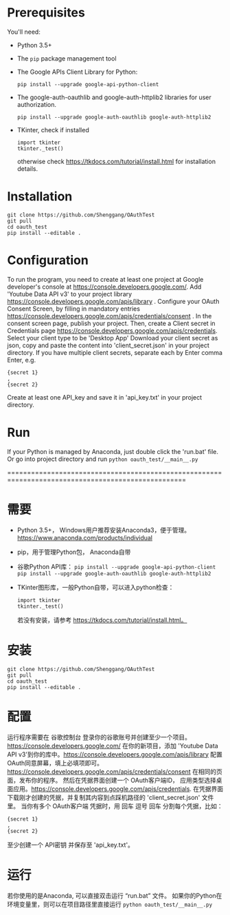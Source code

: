 # Prerequisites #
You'll need:

* Python 3.5+

* The `pip` package management tool

* The Google APIs Client Library for Python:

  `pip install --upgrade google-api-python-client`

* The google-auth-oauthlib and google-auth-httplib2 libraries for user authorization.

  `pip install --upgrade google-auth-oauthlib google-auth-httplib2`

* TKinter, check if installed
  ```
  import tkinter
  tkinter._test()
  ```
  otherwise check https://tkdocs.com/tutorial/install.html for installation details.
 
 # Installation #
 ```
 git clone https://github.com/Shenggang/OAuthTest
 git pull
 cd oauth_test
 pip install --editable .
```

# Configuration #
To run the program, you need to create at least one project at Google developer's console at https://console.developers.google.com/.
Add 'Youtube Data API v3' to your project library https://console.developers.google.com/apis/library .
Configure your OAuth Consent Screen, by filling in mandatory entries https://console.developers.google.com/apis/credentials/consent .
In the consent screen page, publish your project.
Then, create a Client secret in Credentials page https://console.developers.google.com/apis/credentials.
Select your client type to be 'Desktop App'
Download your client secret as json, copy and paste the content into 'client_secret.json' in your project directory. 
If you have multiple client secrets, separate each by Enter comma Enter, e.g.
```
{secret 1}
,
{secret 2}
```
Create at least one API_key and save it in 'api_key.txt' in your project directory.

# Run #
 If your Python is managed by Anaconda, just double click the 'run.bat' file.
 Or go into project directory and run
 `python oauth_test/__main__.py`
  
===================================================================================================
# 需要 #
* Python 3.5+， Windows用户推荐安装Anaconda3，便于管理。 https://www.anaconda.com/products/individual

* pip，用于管理Python包， Anaconda自带

* 谷歌Python API库：
 `pip install --upgrade google-api-python-client`
 `pip install --upgrade google-auth-oauthlib google-auth-httplib2`
 
* TKinter图形库，一般Python自带，可以进入python检查：
  ```
  import tkinter
  tkinter._test()
  ```
  若没有安装，请参考 https://tkdocs.com/tutorial/install.html。
  
 # 安装 #
 ```
 git clone https://github.com/Shenggang/OAuthTest
 git pull
 cd oauth_test
 pip install --editable .
```

# 配置 #
运行程序需要在 谷歌控制台 登录你的谷歌账号并创建至少一个项目。https://console.developers.google.com/
在你的新项目，添加 'Youtube Data API v3'到你的库中。https://console.developers.google.com/apis/library
配置 OAuth同意屏幕，填上必填项即可。https://console.developers.google.com/apis/credentials/consent
在相同的页面，发布你的程序。
然后在凭据界面创建一个 OAuth客户端ID， 应用类型选择桌面应用。https://console.developers.google.com/apis/credentials.
在凭据界面下载刚才创建的凭据，并复制其内容到点踩机路径的 'client_secret.json' 文件里。
当你有多个 OAuth客户端 凭据时，用 回车 逗号 回车 分割每个凭据，比如：
```
{secret 1}
,
{secret 2}
```
至少创建一个 API密钥 并保存至 'api_key.txt'。

# 运行 #
若你使用的是Anaconda, 可以直接双击运行 “run.bat” 文件。
如果你的Python在环境变量里，则可以在项目路径里直接运行
```python oauth_test/__main__.py```


   
